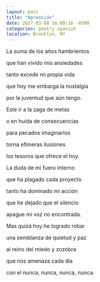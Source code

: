 ```yaml
---
layout: post
title: "Aprensión"
date: 2017-03-08 16:09:16 -0500
categories: poetry spanish
location: Brooklyn, NY
---
```


<p class="p3">La suma de los años hambrientos</p>
<p class="p3">que han vivido mis ansiedades</p>
<p class="p3">tanto excede mi propia vida</p>
<p class="p3">que hoy me embarga la nostalgia</p>
<p class="p3">por la juventud que aún tengo.</p>
<p class="p3">Este ir a la zaga de metas</p>
<p class="p3">o en huída de consecuencias</p>
<p class="p3">para pecados imaginarios</p>
<p class="p3">torna efímeras ilusiones</p>
<p class="p3">los tesoros que ofrece el hoy.</p>
<p class="p3">La duda de mi fuero interno</p>
<p class="p3">que ha plagado cada proyecto</p>
<p class="p3">tanto ha dominado mi acción</p>
<p class="p3">que he dejado que el silencio</p>
<p class="p3">apague mi voz no encontrada.</p>
<p class="p3">Mas quizá hoy he logrado robar</p>
<p class="p3">una semblanza de quietud y paz</p>
<p class="p3">al reino del miedo y zozobra</p>
<p class="p3">que nos amenaza cada día</p>
<p class="p3">con el nunca, nunca, nunca, nunca.</p>
